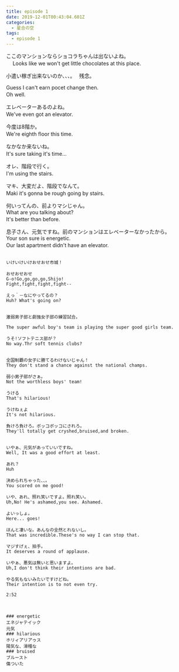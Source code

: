 ```yaml
---
title: episode 1
date: 2019-12-01T00:43:04.601Z
categories:
  - 星合の空
tags:
  - episode 1
---
```

ここのマンションならショコラちゃんは出ないよね。   
　
Looks like we won't get little chocolates at this place.　　


小遣い稼ぎ出来ないのか、、、。　
残念。　　

Guess I can't earn pocet change then.   
Oh well.　　


エレベーターあるのよね。   
We've even got an elevator.　　
　　

今度は8階か。   
We're eighth floor this time.　
　

なかなか来ないね。   
It's sure taking it's time...　　


オレ、階段で行く。   
I'm using the stairs.　　
　

マキ、大変だよ、階段でなんて。   
Maki it's gonna be rough going by stairs.　　
　　

何いってんの、前よりマシじゃん。   
What are you talking about?   
It's better than before.　　


息子さん、元気ですね。前のマンションはエレベーターなかったから。       
Your son sure is energetic.   
Our last apartment didn't have an elevator.　　
　　

~~~~

いけいけいけおせおせ市城！ 
 
おせおせおせ   
G-o!Go,go,go,go,Shijo!   
Fight,fight,fight,fight--   

えっ＾－なにやってるの？
Huh? What's going on?


激弱男子部と劇強女子部の練習試合。
   
The super awful boy's team is playing the super good girls team.   

うそ!ソフトテニス部が？   
No way.Thr soft tennis clubs?   


全国制覇の女子に勝てるわけないじゃん！   
They don't stand a chance against the national champs.   

弱小男子部がさぁ。   
Not the worthless boys' team!   

うける   
That's hilarious!   

うけねぇよ   
It's not hilarious.   

負けろ負けろ。ボッコボッコにされろ。    
They'll totally get cryshed,bruised,and broken.   


いやぁ、元気があっていいですね。  
Well, It was a good effort at least.   

あれ？   
Huh   

決められちゃった、、。   
You scored on me good!   

いや、あれ、照れ笑いですよ。照れ笑い。   
Uh,No! He's ashamed,you see. Ashamed.   

よいっしょ。   
Here... goes!   

ほんと凄いな。あんなの全然とれないし。   
That was incredible.These's no way I can stop that.   

マジすげぇ、拍手。   
It deserves a round of applause.   

いやぁ、悪気は無いと思いますよ。   
Uh,I don't think their intentions are bad.   

やる気もないみたいですけどね。   
Their intention is to not even try.   

2:52



### energetic　　
エネジャテイック    　　
元気
### hilarious   
ホリィアリアゥス   
陽気な、滑稽な
### bruised
ブルースト
傷ついた



　　
